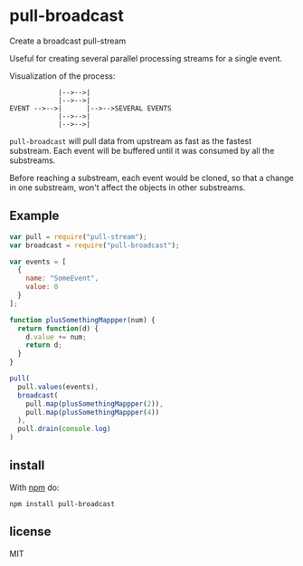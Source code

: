 # pull-broadcast

Create a broadcast pull-stream

Useful for creating several parallel processing streams for a single event.

Visualization of the process:

```
            |-->-->|
            |-->-->|
EVENT -->-->|      |-->-->SEVERAL EVENTS
            |-->-->|
            |-->-->|
```

`pull-broadcast` will pull data from upstream as fast as the fastest substream. Each event will be buffered until it
was consumed by all the substreams.

Before reaching a substream, each event would be cloned, so that a change in one substream, won't affect the objects in
other substreams.

## Example

```js
var pull = require("pull-stream");
var broadcast = require("pull-broadcast");

var events = [
  {
    name: "SomeEvent",
    value: 0
  }
];

function plusSomethingMappper(num) {
  return function(d) {
    d.value += num;
    return d;
  }
}

pull(
  pull.values(events),
  broadcast(
    pull.map(plusSomethingMappper(2)),
    pull.map(plusSomethingMappper(4))
  ),
  pull.drain(console.log)
)
```

## install

With [npm](https://npmjs.org) do:

```
npm install pull-broadcast
```

## license

MIT
